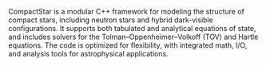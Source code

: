 CompactStar is a modular C++ framework for modeling the structure of compact stars, including neutron stars and hybrid dark-visible configurations. It supports both tabulated and analytical equations of state, and includes solvers for the Tolman–Oppenheimer–Volkoff (TOV) and Hartle equations. The code is optimized for flexibility, with integrated math, I/O, and analysis tools for astrophysical applications.
